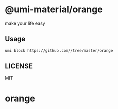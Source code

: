 # @umi-material/orange

make your life easy

## Usage

```sh
umi block https://github.com//tree/master/orange
```

## LICENSE

MIT
# orange
